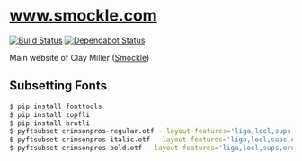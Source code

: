 # www.smockle.com

[![Build Status](https://travis-ci.com/smockle/smockle.com.svg?branch=master)](https://travis-ci.com/smockle/smockle.com)
[![Dependabot Status](https://api.dependabot.com/badges/status?host=github&repo=smockle/smockle.com)](https://dependabot.com)

Main website of Clay Miller ([Smockle](https://www.smockle.com))

## Subsetting Fonts

```Bash
$ pip install fonttools
$ pip install zopfli
$ pip install brotli
$ pyftsubset crimsonpros-regular.otf --layout-features='liga,locl,sups,ordn,tnum,frac,kern' --unicodes="U+0000-00FF, U+0152, U+0153, U+0178, U+02C6, U+02DC, U+2000-206F, U+20AC, U+2122, U+25FC, U+FB01, U+FB02" --flavor=woff2 --output-file=crimsonpros-regular.woff2
$ pyftsubset crimsonpros-italic.otf --layout-features='liga,locl,sups,ordn,tnum,frac,kern' --unicodes="U+0000-00FF, U+0152, U+0153, U+0178, U+02C6, U+02DC, U+2000-206F, U+20AC, U+2122, U+25FC, U+FB01, U+FB02" --flavor=woff2 --output-file=crimsonpros-italic.woff2
$ pyftsubset crimsonpros-bold.otf --layout-features='liga,locl,sups,ordn,tnum,frac,kern' --unicodes="U+0000-00FF, U+0152, U+0153, U+0178, U+02C6, U+02DC, U+2000-206F, U+20AC, U+2122, U+25FC, U+FB01, U+FB02" --flavor=woff2 --output-file=crimsonpros-bold.woff2
```
